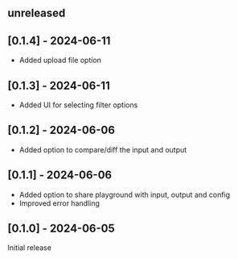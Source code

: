 ## unreleased

## [0.1.4] - 2024-06-11

- Added upload file option

## [0.1.3] - 2024-06-11

- Added UI for selecting filter options

## [0.1.2] - 2024-06-06

- Added option to compare/diff the input and output

## [0.1.1] - 2024-06-06

- Added option to share playground with input, output and config
- Improved error handling

## [0.1.0] - 2024-06-05

Initial release

